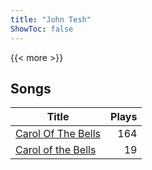 ```yaml
---
title: "John Tesh"
ShowToc: false
---
```


{{< more >}}

## Songs
Title | Plays 
----- | -----: 
[Carol Of The Bells](/songs/carol-of-the-bells) | 164
[Carol of the Bells](/songs/carol-of-the-bells) | 19


